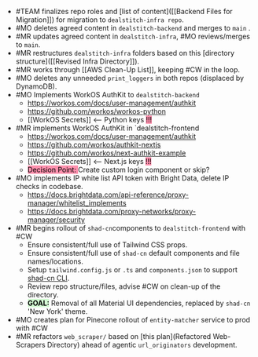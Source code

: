 
- #TEAM finalizes repo roles and [list of content]([[Backend Files for Migration]]) for migration to `dealstitch-infra repo`.
- #MO deletes agreed content in `dealstitch-backend` and merges to `main` .
- #MR updates agreed content in `dealstitch-infra`, #MO reviews/merges to `main`.
- #MR restructures `dealstitch-infra` folders based on this [directory structure]([[Revised Infra Directory]]).
- #MR works through [[AWS Clean-Up List]], keeping #CW in the loop.
- #MO deletes any unneeded `print_loggers` in both repos (displaced by DynamoDB).
- #MO Implements WorkOS AuthKit to `dealstitch-backend`
	- https://workos.com/docs/user-management/authkit
	- https://github.com/workos/workos-python
	- [[WorkOS Secrets]]  <-- Python keys <mark style="background: #FF5582A6;">!!!</mark>
- #MR implements WorkOS AuthKit in `dealstitch-frontend
	- https://workos.com/docs/user-management/authkit
	- https://github.com/workos/authkit-nextjs
	- https://github.com/workos/next-authkit-example
	- [[WorkOS Secrets]]  <-- Next.js keys <mark style="background: #FF5582A6;">!!!</mark>
	- <mark style="background: #FF5582A6;"> Decision Point: </mark> Create custom login component or skip?
- #MO implements IP white list API token with Bright Data, delete IP checks in codebase.
	- https://docs.brightdata.com/api-reference/proxy-manager/whitelist_implements
	- https://docs.brightdata.com/proxy-networks/proxy-manager/security
- #MR begins rollout of `shad-cn`components to `dealstitch-frontend` with #CW
	- Ensure consistent/full use of Tailwind CSS props.
	- Ensure consistent/full use of `shad-cn` default components and file names/locations.
	- Setup `tailwind.config.js` or `.ts` and `components.json` to support [shad-cn CLI](https://ui.shadcn.com/docs/cli).
	- Review repo structure/files, advise #CW on clean-up of the directory.
	- **<mark style="background: #BBFABBA6;">GOAL:</mark>** Removal of all Material UI dependencies, replaced by `shad-cn` 'New York' theme.
- #MO creates plan for Pinecone rollout of `entity-matcher` service to prod with #CW
- #MR refactors `web_scraper/` based on [this plan](Refactored Web-Scrapers Directory) ahead of agentic `url_originators` development.

